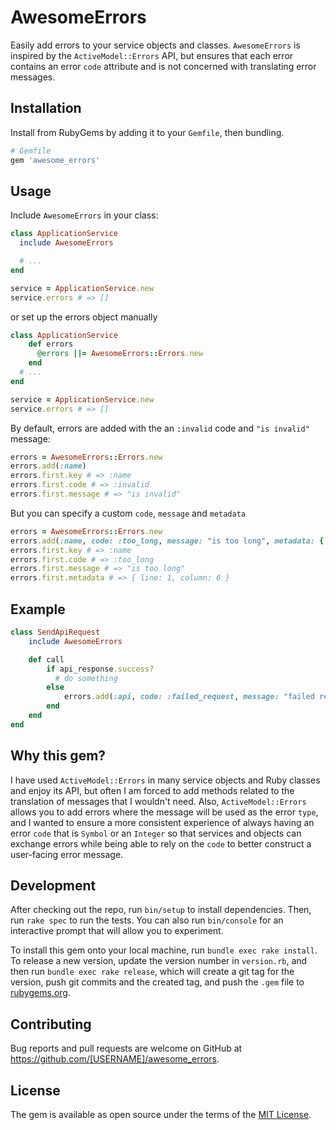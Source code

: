 # AwesomeErrors

Easily add errors to your service objects and classes. `AwesomeErrors` is inspired by the `ActiveModel::Errors` API, but ensures that each error contains an error `code` attribute and is not concerned with translating error messages.

## Installation

Install from RubyGems by adding it to your `Gemfile`, then bundling.

```ruby
# Gemfile
gem 'awesome_errors'
```

## Usage

Include `AwesomeErrors` in your class:

```ruby
class ApplicationService
  include AwesomeErrors

  # ...
end

service = ApplicationService.new
service.errors # => []
```

or set up the errors object manually

```ruby
class ApplicationService
    def errors
      @errors ||= AwesomeErrors::Errors.new
    end
  # ...
end

service = ApplicationService.new
service.errors # => []
```

By default, errors are added with the an `:invalid` code and `"is invalid"` message:

```ruby
errors = AwesomeErrors::Errors.new
errors.add(:name)
errors.first.key # => :name
errors.first.code # => :invalid
errors.first.message # => "is invalid"
```

But you can specify a custom `code`, `message` and `metadata`

```ruby
errors = AwesomeErrors::Errors.new
errors.add(:name, code: :too_long, message: "is too long", metadata: { line: 1, column: 6 })
errors.first.key # => :name
errors.first.code # => :too_long
errors.first.message # => "is too long"
errors.first.metadata # => { line: 1, column: 6 }
```

## Example

```ruby
class SendApiRequest
    include AwesomeErrors

    def call
        if api_response.success?
          # do something
        else
            errors.add(:api, code: :failed_request, message: "failed request")
        end
    end
end
```

## Why this gem?

I have used `ActiveModel::Errors` in many service objects and Ruby classes and enjoy its API, but often I am forced to add methods related to the translation of messages that I wouldn't need. Also, `ActiveModel::Errors` allows you to add errors where the message will be used as the error `type`, and I wanted to ensure a more consistent experience of always having an error `code` that is `Symbol` or an `Integer` so that services and objects can exchange errors while being able to rely on the `code` to better construct a user-facing error message.

## Development

After checking out the repo, run `bin/setup` to install dependencies. Then, run `rake spec` to run the tests. You can also run `bin/console` for an interactive prompt that will allow you to experiment.

To install this gem onto your local machine, run `bundle exec rake install`. To release a new version, update the version number in `version.rb`, and then run `bundle exec rake release`, which will create a git tag for the version, push git commits and the created tag, and push the `.gem` file to [rubygems.org](https://rubygems.org).

## Contributing

Bug reports and pull requests are welcome on GitHub at https://github.com/[USERNAME]/awesome_errors.

## License

The gem is available as open source under the terms of the [MIT License](https://opensource.org/licenses/MIT).
